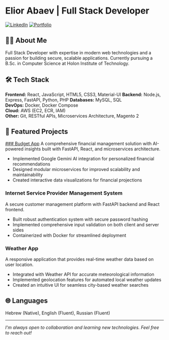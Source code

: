 # Elior Abaev | Full Stack Developer

[![LinkedIn](https://img.shields.io/badge/LinkedIn-Connect-blue?style=flat-square&logo=linkedin)](https://www.linkedin.com/in/elior-abaev/)
[![Portfolio](https://img.shields.io/badge/Portfolio-Visit-success?style=flat-square&logo=react)](https://github.com/eliorabaev)

## 👨‍💻 About Me
Full Stack Developer with expertise in modern web technologies and a passion for building secure, scalable applications. Currently pursuing a B.Sc. in Computer Science at Holon Institute of Technology.

## 🛠️ Tech Stack

**Frontend:** React, JavaScript, HTML5, CSS3, Material-UI
**Backend:** Node.js, Express, FastAPI, Python, PHP
**Databases:** MySQL, SQL  
**DevOps:** Docker, Docker Compose  
**Cloud:** AWS (EC2, ECR, IAM)  
**Other:** Git, RESTful APIs, Microservices Architecture, Magento 2

## 🚀 Featured Projects

[### Budget App](https://github.com/EASS-HIT-PART-A-2024-CLASS-VI/budget-app-eliorabaev/)
A comprehensive financial management solution with AI-powered insights built with FastAPI, React, and microservices architecture.
- Implemented Google Gemini AI integration for personalized financial recommendations
- Designed modular microservices for improved scalability and maintainability
- Created interactive data visualizations for financial projections

### Internet Service Provider Management System
A secure customer management platform with FastAPI backend and React frontend.
- Built robust authentication system with secure password hashing
- Implemented comprehensive input validation on both client and server sides
- Containerized with Docker for streamlined deployment

### Weather App
A responsive application that provides real-time weather data based on user location.
- Integrated with Weather API for accurate meteorological information
- Implemented geolocation features for automated local weather updates
- Created an intuitive UI for seamless city-based weather searches

## 🌐 Languages
Hebrew (Native), English (Fluent), Russian (Fluent)

---

*I'm always open to collaboration and learning new technologies. Feel free to reach out!*
